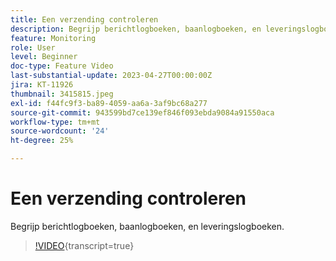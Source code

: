 ```yaml
---
title: Een verzending controleren
description: Begrijp berichtlogboeken, baanlogboeken, en leveringslogboeken.
feature: Monitoring
role: User
level: Beginner
doc-type: Feature Video
last-substantial-update: 2023-04-27T00:00:00Z
jira: KT-11926
thumbnail: 3415815.jpeg
exl-id: f44fc9f3-ba89-4059-aa6a-3af9bc68a277
source-git-commit: 943599bd7ce139ef846f093ebda9084a91550aca
workflow-type: tm+mt
source-wordcount: '24'
ht-degree: 25%

---
```


# Een verzending controleren

Begrijp berichtlogboeken, baanlogboeken, en leveringslogboeken.

>[!VIDEO](https://video.tv.adobe.com/v/3415815/?learn=on){transcript=true}
